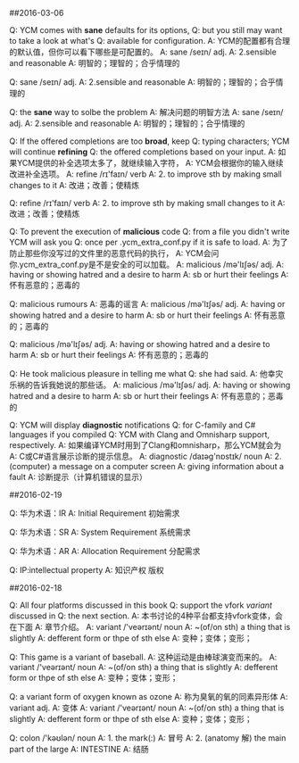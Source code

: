 ##2016-03-06

Q: YCM comes with **sane** defaults for its options, 
Q: but you still may want to take a look at what's 
Q: available for configuration. 
A: YCM的配置都有合理的默认值，但你可以看下哪些是可配置的。
A: sane /seɪn/ adj.
A: 2.sensible and reasonable
A: 明智的；理智的；合乎情理的

Q: sane /seɪn/ adj.
A: 2.sensible and reasonable
A: 明智的；理智的；合乎情理的

Q: the **sane** way to solbe the problem
A: 解决问题的明智方法
A: sane /seɪn/ adj.
A: 2.sensible and reasonable
A: 明智的；理智的；合乎情理的

Q: If the offered completions are too **broad**, keep 
Q: typing characters; YCM will continue **refining** 
Q: the offered completions based on your input.
A: 如果YCM提供的补全选项太多了，就继续输入字符，
A: YCM会根据你的输入继续改进补全选项。
A: refine /rɪ'faɪn/ verb
A: 2. to improve sth by making small changes to it
A: 改进；改善；使精炼

Q: refine /rɪ'faɪn/ verb
A: 2. to improve sth by making small changes to it
A: 改进；改善；使精炼

Q: To prevent the execution of **malicious** code 
Q: from a file you didn't write YCM will ask you 
Q: once per .ycm_extra_conf.py if it is safe to load.
A: 为了防止那些你没写过的文件里的恶意代码的执行，
A: YCM会问你.ycm_extra_conf.py是不是安全的可以加载。
A: malicious /mə'lɪʃəs/ adj.
A: having or showing hatred and a desire to harm
A: sb or hurt their feelings
A: 怀有恶意的；恶毒的

Q: malicious rumours
A: 恶毒的谣言
A: malicious /mə'lɪʃəs/ adj.
A: having or showing hatred and a desire to harm
A: sb or hurt their feelings
A: 怀有恶意的；恶毒的

Q: malicious /mə'lɪʃəs/ adj.
A: having or showing hatred and a desire to harm
A: sb or hurt their feelings
A: 怀有恶意的；恶毒的

Q: He took malicious pleasure in telling me what
Q: she had said.
A: 他幸灾乐祸的告诉我她说的那些话。
A: malicious /mə'lɪʃəs/ adj.
A: having or showing hatred and a desire to harm
A: sb or hurt their feelings
A: 怀有恶意的；恶毒的

Q: YCM will display **diagnostic** notifications 
Q: for C-family and C# languages if you compiled 
Q: YCM with Clang and Omnisharp support, respectively. 
A: 如果编译YCM时用到了Clang和omnisharp，那么YCM就会为
A: C或C#语言展示诊断的提示信息。
A: diagnostic /daɪəg'nɒstɪk/ noun
A: 2.(computer) a message on a computer screen
A: giving information about a fault
A: 诊断提示（计算机错误的显示）

##2016-02-19

Q: 华为术语：IR
A: Initial Requirement 初始需求

Q: 华为术语：SR
A: System Requirement 系统需求

Q: 华为术语：AR
A: Allocation Requirement 分配需求

Q: IP:intellectual property
A: 知识产权 版权

##2016-02-18

Q: All four platforms discussed in this book
Q: support the vfork *variant* discussed in
Q: the next section.
A: 本书讨论的4种平台都支持vfork变体，会在下面
A: 章节介绍。
A: variant /'veərɪənt/ noun
A: ~(of/on sth) a thing that is slightly
A: defferent form or thpe of sth else
A: 变种；变体；变形；

Q: This game is a variant of baseball.
A: 这种运动是由棒球演变而来的。
A: variant /'veərɪənt/ noun
A: ~(of/on sth) a thing that is slightly
A: defferent form or thpe of sth else
A: 变种；变体；变形；

Q: a variant form of oxygen known as ozone
A: 称为臭氧的氧的同素异形体
A: variant adj.
A: 变体
A: variant /'veərɪənt/ noun
A: ~(of/on sth) a thing that is slightly
A: defferent form or thpe of sth else
A: 变种；变体；变形；

Q: colon /'kəʊlən/ noun
A: 1. the mark(:)
A: 冒号
A: 2. (anatomy 解) the main part of the large
A: INTESTINE
A: 结肠
